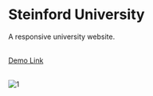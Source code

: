 <h1>Steinford University</h1>
A responsive university website.<br><br>

<a href="https://jo-erl.github.io/SteinfordUniversity/">Demo Link</a><br><br>

![1](https://github.com/Jo-erl/3dcarousel/assets/133300552/305d1e36-eb62-4ef8-9d96-d2f5f2fe9a6f)


